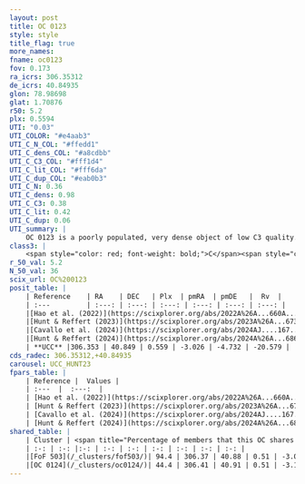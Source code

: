 ```yaml
---
layout: post
title: OC 0123
style: style
title_flag: true
more_names: 
fname: oc0123
fov: 0.173
ra_icrs: 306.35312
de_icrs: 40.84935
glon: 78.98698
glat: 1.70876
r50: 5.2
plx: 0.5594
UTI: "0.03"
UTI_COLOR: "#e4aab3"
UTI_C_N_COL: "#ffedd1"
UTI_C_dens_COL: "#a8cdbb"
UTI_C_C3_COL: "#fff1d4"
UTI_C_lit_COL: "#fff6da"
UTI_C_dup_COL: "#eab0b3"
UTI_C_N: 0.36
UTI_C_dens: 0.98
UTI_C_C3: 0.38
UTI_C_lit: 0.42
UTI_C_dup: 0.06
UTI_summary: |
    OC 0123 is a poorly populated, very dense object of low C3 quality. It was recently reported in the literature.<br><br><span style="color: #99180f; font-weight: bold;">Warning: </span>This is very likely a duplicate object, which shares a large percentage of members with at least one previously reported entry, and a moderate percentage with at least one entry reported in the same catalogue.
class3: |
    <span style="color: red; font-weight: bold;">C</span><span style="color: #FFC300; font-weight: bold;">B</span>
r_50_val: 5.2
N_50_val: 36
scix_url: OC%200123
posit_table: |
    | Reference    | RA    | DEC   | Plx  | pmRA  | pmDE   |  Rv  |
    | :---         | :---: | :---: | :---: | :---: | :---: | :---: |
    |[Hao et al. (2022)](https://scixplorer.org/abs/2022A%26A...660A...4H) | 306.321 | 40.793 | 0.551 | -3.005 | -4.828 | -- |
    |[Hunt & Reffert (2023)](https://scixplorer.org/abs/2023A%26A...673A.114H) | 306.356 | 40.895 | 0.547 | -3.047 | -4.733 | -20.622 |
    |[Cavallo et al. (2024)](https://scixplorer.org/abs/2024AJ....167...12C) | 306.353 | 40.853 | 0.549 | -- | -- | -- |
    |[Hunt & Reffert (2024)](https://scixplorer.org/abs/2024A%26A...686A..42H) | 306.356 | 40.895 | 0.547 | -3.047 | -4.733 | -20.622 |
    | **UCC** |306.353 | 40.849 | 0.559 | -3.026 | -4.732 | -20.579 | 
cds_radec: 306.35312,+40.84935
carousel: UCC_HUNT23
fpars_table: |
    | Reference |  Values |
    | :---  |  :---:  |
    | [Hao et al. (2022)](https://scixplorer.org/abs/2022A%26A...660A...4H) | `AG=3.06, age=7.1, Z=0.028` |
    | [Hunt & Reffert (2023)](https://scixplorer.org/abs/2023A%26A...673A.114H) | `AV50=3.171, diffAV50=2.389, MOD50=11.203, logAge50=7.051` |
    | [Cavallo et al. (2024)](https://scixplorer.org/abs/2024AJ....167...12C) | `AV50=3.24, dMod50=11.35, logAge50=7.0, [Fe/H]50=0.13` |
    | [Hunt & Reffert (2024)](https://scixplorer.org/abs/2024A%26A...686A..42H) | `MassJ=279.781` |
shared_table: |
    | Cluster | <span title="Percentage of members that this OC shares with the ones listed">%</span>   | RA   | DEC   | Plx   | pmRA  | pmDE  | Rv | UTI |
    | :-: | :-: |:-: | :-: | :-: | :-: | :-: | :-: | :-: |
    |[FoF 503](/_clusters/fof503/)| 94.4 | 306.37 | 40.88 | 0.51 | -3.06 | -4.57 | -13.11 |0.55 |
    |[OC 0124](/_clusters/oc0124/)| 44.4 | 306.41 | 40.91 | 0.51 | -3.1 | -4.18 | 45.72 |0.08 |
---
```

